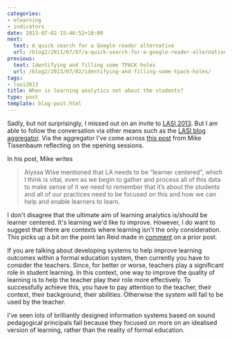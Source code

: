 ```yaml
---
categories:
- elearning
- indicators
date: 2013-07-02 15:46:52+10:00
next:
  text: A quick search for a Google reader alternative
  url: /blog2/2013/07/07/a-quick-search-for-a-google-reader-alternative/
previous:
  text: Identifying and filling some TPACK holes
  url: /blog2/2013/07/02/identifying-and-filling-some-tpack-holes/
tags:
- lasi2013
title: When is learning analytics not about the students?
type: post
template: blog-post.html
---
```

Sadly, but not surprisingly, I missed out on an invite to [LASI 2013](http://www.solaresearch.org/events/lasi/). But I am able to follow the conversation via other means such as the [LASI blog aggregator](http://learninganalyticsinstitutes.net/). Via the aggregator I've come across [this post](http://miketissenbaum.com/quick-thoughts-on-the-opening-sessions-of-lasi-2013/) from Mike Tissenbaum reflecting on the opening sessions.

In his post, Mike writes

> Alyssa Wise mentioned that LA needs to be “learner centered”, which I think is vital, even as we begin to gather and process all of this data to make sense of it we need to remember that it’s about the students and all of our practices need to be focused on this and how we can help and enable learners to learn.

I don't disagree that the ultimate aim of learning analytics is/should be learner centered. It's learning we'd like to improve. However, I do want to suggest that there are contexts where learning isn't the only consideration. This picks up a bit on the point Ian Reid made in [comment](/blog2/2013/06/07/learning-analytics-intervention-and-helping-teachers/#comment-6289) on a prior post.

If you are talking about developing systems to help improve learning outcomes within a formal education system, then currently you have to consider the teachers. Since, for better or worse, teachers play a significant role in student learning. In this context, one way to improve the quality of learning is to help the teacher play their role more effectively. To successfully achieve this, you have to pay attention to the teacher, their context, their background, their abilities. Otherwise the system will fail to be used by the teacher.

I've seen lots of brilliantly designed information systems based on sound pedagogical principals fail because they focused on more on an idealised version of learning, rather than the reality of formal education.